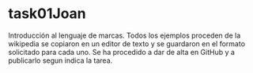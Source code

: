# task01Joan
Introducción al lenguaje de marcas.
Todos los ejemplos proceden de la wikipedia se copiaron en un editor de texto y se guardaron en el formato solicitado para cada uno.
Se ha procedido a dar de alta en GitHub y a publicarlo segun indica la tarea.
